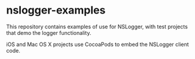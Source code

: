 nslogger-examples
=================

This repository contains examples of use for NSLogger, with test projects that demo the logger functionality.

iOS and Mac OS X projects use CocoaPods to embed the NSLogger client code.